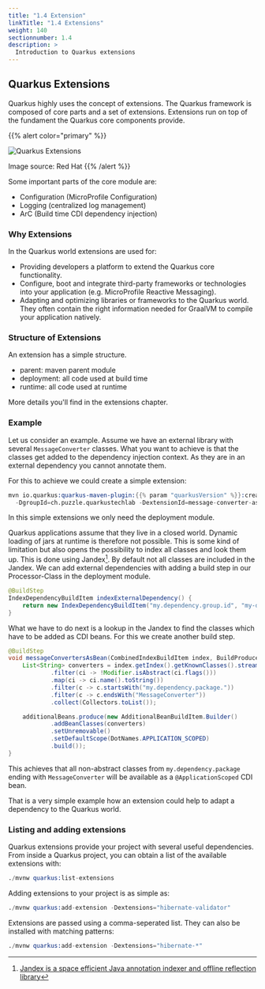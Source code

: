 ```yaml
---
title: "1.4 Extension"
linkTitle: "1.4 Extensions"
weight: 140
sectionnumber: 1.4
description: >
  Introduction to Quarkus extensions
---
```


## Quarkus Extensions

Quarkus highly uses the concept of extensions. The Quarkus framework is composed of core parts and a set of extensions.
Extensions run on top of the fundament the Quarkus core components provide.

{{% alert color="primary" %}}

![Quarkus Extensions](../extensions.png)

Image source: Red Hat
{{% /alert %}}

Some important parts of the core module are:

* Configuration (MicroProfile Configuration)
* Logging (centralized log management)
* ArC (Build time CDI dependency injection)


### Why Extensions

In the Quarkus world extensions are used for:

* Providing developers a platform to extend the Quarkus core functionality.
* Configure, boot and integrate third-party frameworks or technologies into your application (e.g. MicroProfile Reactive Messaging).
* Adapting and optimizing libraries or frameworks to the Quarkus world. They often contain the right information needed
for GraalVM to compile your application natively.


### Structure of Extensions

An extension has a simple structure.

* parent: maven parent module
* deployment: all code used at build time
* runtime: all code used at runtime

More details you'll find in the extensions chapter.


### Example

Let us consider an example. Assume we have an external library with several `MessageConverter` classes. What you want to
achieve is that the classes get added to the dependency injection context. As they are in an external dependency you
cannot annotate them.

For this to achieve we could create a simple extension:

```s
mvn io.quarkus:quarkus-maven-plugin:{{% param "quarkusVersion" %}}:create-extension -N \
  -DgroupId=ch.puzzle.quarkustechlab -DextensionId=message-converter-as-beans -DwithoutTests
```

In this simple extensions we only need the deployment module.

Quarkus applications assume that they live in a closed world. Dynamic loading of jars at runtime is therefore not
possible. This is some kind of limitation but also opens the possibility to index all classes and look them up. This
is done using Jandex[^1]. By default not all classes are included in the Jandex. We can add external dependencies with
adding a build step in our Processor-Class in the deployment module.

```java
@BuildStep
IndexDependencyBuildItem indexExternalDependency() {
    return new IndexDependencyBuildItem("my.dependency.group.id", "my-dependency-artifact-id");
}
```

What we have to do next is a lookup in the Jandex to find the classes which have to be added as CDI beans. For this we
create another build step.

```java
@BuildStep
void messageConvertersAsBean(CombinedIndexBuildItem index, BuildProducer<AdditionalBeanBuildItem> additionalBeans) { 
    List<String> converters = index.getIndex().getKnownClasses().stream() 
            .filter(ci -> !Modifier.isAbstract(ci.flags())) 
            .map(ci -> ci.name().toString()) 
            .filter(c -> c.startsWith("my.dependency.package.")) 
            .filter(c -> c.endsWith("MessageConverter")) 
            .collect(Collectors.toList());

    additionalBeans.produce(new AdditionalBeanBuildItem.Builder() 
            .addBeanClasses(converters)
            .setUnremovable() 
            .setDefaultScope(DotNames.APPLICATION_SCOPED) 
            .build());
}
```

This achieves that all non-abstract classes from `my.dependency.package` ending with `MessageConverter` will be available
as a `@ApplicationScoped` CDI bean.

That is a very simple example how an extension could help to adapt a dependency to the Quarkus world.


### Listing and adding extensions

Quarkus extensions provide your project with several useful dependencies.
From inside a Quarkus project, you can obtain a list of the available extensions with:

```s
./mvnw quarkus:list-extensions
```

Adding extensions to your project is as simple as:

```s
./mvnw quarkus:add-extension -Dextensions="hibernate-validator"
```

Extensions are passed using a comma-seperated list. They can also be installed with matching patterns:

```s
./mvnw quarkus:add-extension -Dextensions="hibernate-*"
```

[^1]: [Jandex is a space efficient Java annotation indexer and offline reflection library](https://github.com/wildfly/jandex)
